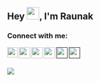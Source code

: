 ## Hey  <img src="https://github.com/TheDudeThatCode/TheDudeThatCode/blob/master/Assets/Hi.gif" width="29px">, I'm  Raunak

<h3 align="left">Connect with me:</h3>
<p align="left">
  
<a href="https://linkedin.com/in/raunak-mondal-9aa47a232">
  <img align="left" width="24px" src="https://cdn-icons-png.flaticon.com/512/174/174857.png"  />
</a>
<a href="https://twitter.com/@raunakmondal06">
  <img align="left" width="26px" src="https://logodownload.org/wp-content/uploads/2014/09/twitter-logo-6.png" />
</a>
<a href="mailto:raunakmondal0604@gmail.com">
  <img align="left" width="26px" src="https://cdn-icons-png.flaticon.com/512/281/281769.png" />
</a>
  
<a href="https://www.instagram.com/rabbit_455/">
  <img align="left" width="26px" src="https://upload.wikimedia.org/wikipedia/commons/thumb/a/a5/Instagram_icon.png/1024px-Instagram_icon.png" />
</a>

<a href="">
  <img align="left" width="26px" src="https://i.pinimg.com/originals/46/02/cb/4602cbc18967da9c1eba7452905cd99b.png" />
</a>
<a href="">
  <img align="left" width="26px" src="https://cdn.hashnode.com/res/hashnode/image/upload/v1611902473383/CDyAuTy75.png?auto=compress" />
</a>

<br />
<br />

![](https://media-exp1.licdn.com/dms/image/C4E16AQH-JUtkFZsUXw/profile-displaybackgroundimage-shrink_350_1400/0/1646767832116?e=1652313600&v=beta&t=Dq-JJ_ESlMSE1eRWOWiobk5Z4ZIy7vXQQjw4ytZgxf4)



